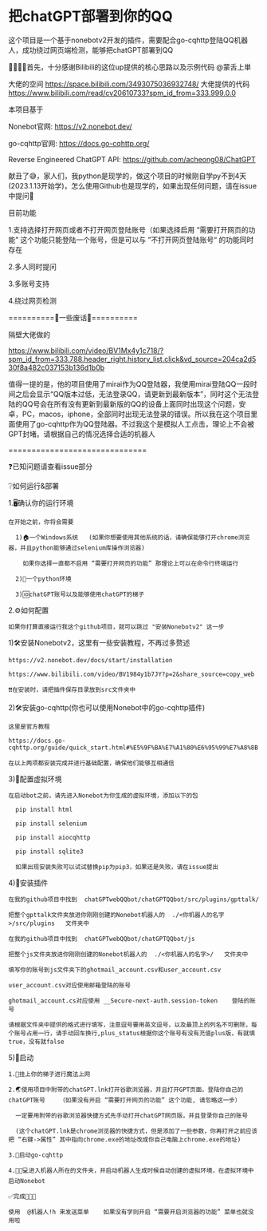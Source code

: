 # 把chatGPT部署到你的QQ
这个项目是一个基于nonebotv2开发的插件，需要配合go-cqhttp登陆QQ机器人，成功绕过网页端检测，能够把chatGPT部署到QQ

🙏🙏🙏🤗首先，十分感谢Bilibili的这位up提供的核心思路以及示例代码 @蒙舌上単

大佬的空间     https://space.bilibili.com/3493075036932748/
大佬提供的代码 https://www.bilibili.com/read/cv20610733?spm_id_from=333.999.0.0

本项目基于

Nonebot官网:      https://v2.nonebot.dev/

go-cqhttp官网:    https://docs.go-cqhttp.org/

Reverse Engineered ChatGPT API:     https://github.com/acheong08/ChatGPT

献丑了😅，家人们，我python是现学的，做这个项目的时候刚自学py不到4天(2023.1.13开始学)，怎么使用Github也是现学的，如果出现任何问题，请在issue中提问🤷

目前功能

1.支持选择打开网页或者不打开网页登陆账号（如果选择启用 “需要打开网页的功能” 这个功能只能登陆一个账号，但是可以与 ”不打开网页登陆账号“ 的功能同时存在

2.多人同时提问

3.多账号支持

4.绕过网页检测

==========💬一些废话💬==========

隔壁大佬做的

https://www.bilibili.com/video/BV1Mx4y1c718/?spm_id_from=333.788.header_right.history_list.click&vd_source=204ca2d530f8a482c037153b136d1b0b

值得一提的是，他的项目使用了mirai作为QQ登陆器，我使用mirai登陆QQ一段时间之后会显示“QQ版本过低，无法登录QQ，请更新到最新版本”，同时这个无法登陆的QQ号会在所有没有更新到最新版的QQ的设备上面同时出现这个问题，安卓，PC，macos，iphone，全部同时出现无法登录的错误。所以我在这个项目里面使用了go-cqhttp作为QQ登陆器。不过我这个是模拟人工点击，理论上不会被GPT封堵。请根据自己的情况选择合适的机器人

==============================

❓已知问题请查看issue部分

❔如何运行&部署

1.🖥️确认你的运行环境

    在开始之前，你将会需要
  
      1)🏠一个Windows系统   (如果你想要使用其他系统的话，请确保能够打开chrome浏览器，并且python能够通过selenium库操作浏览器)
      
        如果你选择一直都不启用 “需要打开网页的功能” 那理论上可以在命令行终端运行
  
      2)🐍一个python环境
  
      3)🆔chatGPT账号以及能够使用chatGPT的梯子


2.⚙️如何配置

    如果你打算直接运行我这个github项目，就可以跳过 "安装Nonebotv2" 这一步

  1)🛠️安装Nonebotv2，这里有一些安装教程，不再过多赘述
  
    https://v2.nonebot.dev/docs/start/installation
  
    https://www.bilibili.com/video/BV1984y1b7JY?p=2&share_source=copy_web
  
    ❗❗在安装时，请把插件保存目录放到src文件夹中
  
  2)🛠️安装go-cqhttp(你也可以使用Nonebot中的go-cqhttp插件)
    
    这里是官方教程
    
    https://docs.go-cqhttp.org/guide/quick_start.html#%E5%9F%BA%E7%A1%80%E6%95%99%E7%A8%8B
    
    在以上两项都安装完成并进行基础配置，确保他们能够互相通信
    
  3)🐍配置虚拟环境
  
    在启动bot之前，请先进入Nonebot为你生成的虚拟环境，添加以下的包
    
      pip install html
    
      pip install selenium
      
      pip install aiocqhttp
      
      pip install sqlite3
      
      如果出现安装失败可以试试替换pip为pip3，如果还是失败，请在issue提出
    
  4)💾安装插件
  
    在我的github项目中找到  chatGPTwebQQbot/chatGPTQQbot/src/plugins/gpttalk/
    
    把整个gpttalk文件夹放进你刚刚创建的Nonebot机器人的  ./<你机器人的名字>/src/plugins   文件夹中
    
    在我的github项目中找到  chatGPTwebQQbot/chatGPTQQbot/js
    
    把整个js文件夹放进你刚刚创建的Nonebot机器人的  ./<你机器人的名字>/   文件夹中
    
    填写你的账号到js文件夹下的ghotmail_account.csv和user_account.csv
    
    user_account.csv对应使用邮箱登陆的账号
    
    ghotmail_account.cs对应使用 __Secure-next-auth.session-token    登陆的账号
    
    请根据文件夹中提供的格式进行填写，注意逗号要用英文逗号，以及最顶上的列名不可删除，每个账号占用一行，请手动回车换行,plus_status根据你这个账号有没有充值plus版，有就填true，没有就false
  
  5)🚀启动
    
    1.🌟挂上你的梯子进行魔法上网
    
    2.🌏使用项目中附带的chatGPT.lnk打开谷歌浏览器，并且打开GPT页面，登陆你自己的chatGPT账号    （如果没有开启 “需要打开网页的功能” 这个功能, 请忽略这一步）
    
      一定要用附带的谷歌浏览器快捷方式先手动打开chatGPT网页版，并且登录你自己的账号
      
      (这个chatGPT.lnk是chrome浏览器的快捷方式，但是添加了一些参数，你再打开之前应该把 “右键->属性” 其中指向chrome.exe的地址改成你自己电脑上chrome.exe的地址)
    
    3.🚀启动go-cqhttp
    
    4.🚀🐍💻进入机器人所在的文件夹，并启动机器人生成时候自动创建的虚拟环境，在虚拟环境中启动Nonebot
    
    ✅完成🎉🎉🎉
    
    使用  @机器人!h 来发送菜单    如果没有学则开启 “需要开启浏览器的功能” 菜单也就没用啦




